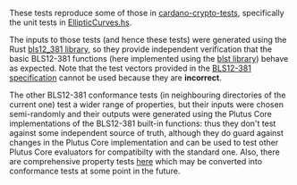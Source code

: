 These tests reproduce some of those in
[cardano-crypto-tests](https://github.com/input-output-hk/cardano-base/tree/master/cardano-crypto-tests),
specifically the unit tests in [EllipticCurves.hs](https://github.com/input-output-hk/cardano-base/blob/master/cardano-crypto-tests/src/Test/Crypto/EllipticCurve.hs).

The inputs to those tests (and hence these tests) were generated using the Rust
[bls12_381 library](https://docs.rs/bls12_381/latest/bls12_381/), so they
provide independent verification that the basic BLS12-381 functions (here
implemented using the [blst library](https://github.com/supranational/blst))
behave as expected.  Note that the test vectors provided in the [BLS12-381
specification](https://www.ietf.org/archive/id/draft-irtf-cfrg-pairing-friendly-curves-11.html#name-bls-curves-for-the-128-bit-)
cannot be used because they are **incorrect**.

The other BLS12-381 conformance tests (in neighbouring directories of the
current one) test a wider range of properties, but their inputs were
chosen semi-randomly and their outputs were generated using the Plutus Core
implementations of the BLS12-381 built-in functions: thus they don't test
against some independent source of truth, although they do guard against changes
in the Plutus Core implementation and can be used to test other Plutus Core
evaluators for compatibilty with the standard one.  Also, there are
comprehensive property tests
[here](https://github.com/input-output-hk/plutus/tree/master/plutus-core/untyped-plutus-core/test/Evaluation/Builtins)
which may be converted into conformance tests at some point in the future.
